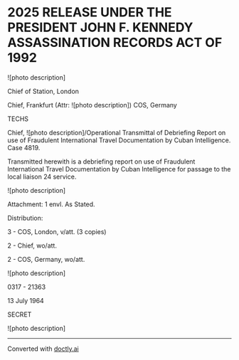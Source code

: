 # 2025 RELEASE UNDER THE PRESIDENT JOHN F. KENNEDY ASSASSINATION RECORDS ACT OF 1992

![photo description]

Chief of Station, London

Chief, Frankfurt (Attr: ![photo description])
COS, Germany

TECHS

Chief, ![photo description]/Operational
Transmittal of Debriefing Report on use of Fraudulent International Travel Documentation by Cuban Intelligence. Case 4819.

Transmitted herewith is a debriefing report on use of Fraudulent International Travel Documentation by Cuban Intelligence for passage to the local liaison 24 service.

![photo description]

Attachment: 1 envl.
As Stated.

Distribution:

3 - COS, London, v/att. (3 copies)

2 - Chief, wo/att.

2 - COS, Germany, wo/att.

![photo description]

0317 - 21363

13 July 1964

SECRET

![photo description]


---
Converted with [doctly.ai](https://doctly.ai)